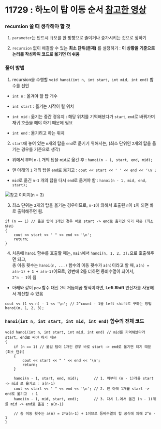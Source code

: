 # 11729 : 하노이 탑 이동 순서 [참고한 영상](https://www.youtube.com/watch?v=Xu5GC_7YIeQ&t=405s)

### recursion 쓸 때 생각해야 할 것

1. `parameter`는 반드시 규모를 한 방향으로 줄이거나 증가시키는 것으로 정하기

2. `recursion` 없이 해결할 수 있는 **최소 단위(문제)** 를 설정하기 : **이 상황을 기준으로 논리를 작성하여 코드로 옮기면 더 쉬움**

### 풀이 방법

1. recursion을 수행할 `void hanoi(int n, int start, int mid, int end)` 함수를 선언

- `int n` : 옮겨야 할 탑 개수

- `int start` : 옮기는 시작이 될 위치

- `int mid` : 옮기는 중간 경유지 : 해당 위치를 기억해놨다가 `start`, `end`로 바꿔가며 재귀 호출을 해야 하기 때문에 필요

- `int end` : 옮기려고 하는 위치

2. `start`에 놓여 있는 `n`개의 탑을 `end`로 옮기기 위해서는, (최소 단위인 `2`개의 탑을 옮기는 경우를 기준으로 생각)

- 위에서 부터 `n-1` 개의 탑을 `mid`로 옮긴 후 : `hanoi(n - 1, start, end, mid);`

- 맨 아래의 `1` 개의 탑을 `end`로 옮기고 : `cout << start << ' ' << end << '\n';`

- `mid`로 옮긴 `n-1` 개의 탑을 다시 `end`로 옮겨야 함 : `hanoi(n - 1, mid, end, start);`

![참고 이미지(n = 3)](https://github.com/user-attachments/assets/2b15285d-61ea-4bba-9b4f-9928aaca6fa7)

3. 최소 단위는 `2`개의 탑을 옮기는 경우이므로, `n-1`에 의해서 호출된 `n`이 `1`이 되면 바로 출력해주면 됨.

```
if (n == 1) // 옮길 탑이 1개인 경우 바로 start -> end로 옮기면 되기 때문 (최소 단위)
{
    cout << start << " " << end << '\n';
    return;
}
```

4. 처음에 `hanoi` 함수를 호출할 때는, `main`에서 `hanoi(n, 1, 2, 3);`으로 호출해주면 되고,\
총 이동 횟수는 `hanoi(n, ...)` 함수의 이동 횟수가 `a(n)`이라고 할 때, `a(n) = a(n-1) + 1 + a(n-1)`이므로, 양변에 2를 더하면 등비수열이 되어서,\
`2^n - 1`이 됨

- 아래와 같이 `pow` 함수 대신 `2`의 거듭제곱 형식이라면, **Left Shift** 연산자를 사용해서 계산할 수 있음

```
cout << (1 << n) - 1 << '\n'; // 2^count - 1을 left shift로 구하는 방법
hanoi(n, 1, 2, 3);
```

### `hanoi(int n, int start, int mid, int end)` 함수의 전체 코드

```
void hanoi(int n, int start, int mid, int end) // mid를 기억해놨다가 start, end로 써야 하기 때문
{
    if (n == 1) // 옮길 탑이 1개인 경우 바로 start -> end로 옮기면 되기 때문 (최소 단위)
    {
        cout << start << " " << end << '\n';
        return;
    }

    hanoi(n - 1, start, end, mid);       // 1. 위부터 (n - 1)개를 start -> mid 로 옮기고 : a(n-1)
    cout << start << " " << end << '\n'; // 2. 맨 아래 1개를 start -> end로 옮기고  : 1
    hanoi(n - 1, mid, start, end);       // 3. 다시 1.에서 옮긴 (n - 1)개를 mid -> end로 옮김 : a(n-1)

    // 총 이동 횟수는 a(n) = 2*a(n-1) + 1이므로 등비수열의 합 공식에 의해 2^n - 1
}
```
